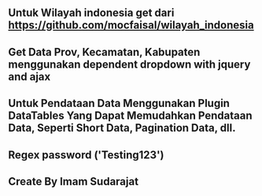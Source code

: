 ## Untuk Wilayah indonesia get dari https://github.com/mocfaisal/wilayah_indonesia

## Get Data Prov, Kecamatan, Kabupaten menggunakan dependent dropdown with jquery and ajax

## Untuk Pendataan Data Menggunakan Plugin DataTables Yang Dapat Memudahkan Pendataan Data, Seperti Short Data, Pagination Data, dll.

## Regex password ('Testing123')



## Create By Imam Sudarajat